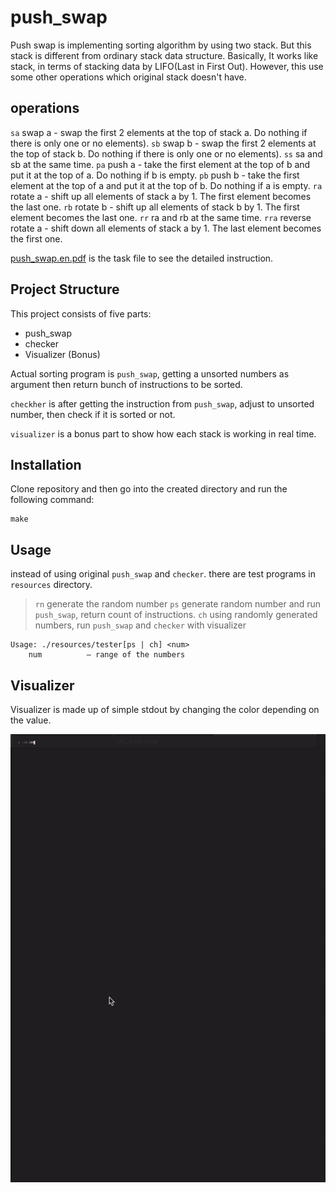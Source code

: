 # push_swap

Push swap is implementing sorting algorithm by using two stack.
But this stack is different from ordinary stack data structure.
Basically, It works like stack, in terms of stacking data by LIFO(Last in First Out).
However, this use some other operations which original stack doesn't have.

## operations

`sa` swap a - swap the first 2 elements at the top of stack a. Do nothing if there is only one or no elements).
`sb` swap b - swap the first 2 elements at the top of stack b. Do nothing if there is only one or no elements).
`ss` sa and sb at the same time.
`pa` push a - take the first element at the top of b and put it at the top of a. Do
nothing if b is empty.
`pb` push b - take the first element at the top of a and put it at the top of b. Do
nothing if a is empty.
`ra` rotate a - shift up all elements of stack a by 1. The first element becomes
the last one.
`rb` rotate b - shift up all elements of stack b by 1. The first element becomes the last one.
`rr` ra and rb at the same time.
`rra` reverse rotate a - shift down all elements of stack a by 1. The last element becomes the first one.


[push_swap.en.pdf](/resources/push_swap.en.pdf) is the task file to see the detailed instruction.

## Project Structure

This project consists of five parts:

* push_swap
* checker
* Visualizer (Bonus)

Actual sorting program is `push_swap`, getting a unsorted numbers as argument
then return bunch of instructions to be sorted.

`checkher` is after getting the instruction from `push_swap`, adjust to unsorted number, then check if it is sorted or not.

`visualizer` is a bonus part to show how each stack is working in real time.

## Installation

Clone repository and then go into the created directory and run the following command:

```
make
```

## Usage

instead of using original `push_swap` and `checker`. there are test programs in `resources` directory.

> `rn` generate the random number
> `ps` generate random number and run `push_swap`, return count of instructions.
> `ch` using randomly generated numbers, run `push_swap` and `checker` with visualizer

```
Usage: ./resources/tester[ps | ch] <num>
    num          — range of the numbers
```
## Visualizer

Visualizer is made up of simple stdout by changing the color depending on the value.

![Visualizer](/resources/pushswap.gif)
